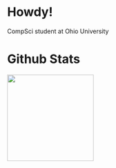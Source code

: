 # Howdy!

CompSci student at Ohio University

# Github Stats
<a href="https://github.com/anuraghazra/convoychat">
  <img height=200 align="center" src="https://github-readme-stats.vercel.app/api/top-langs/?username=Steelx86&theme=noctis_minimus" />
</a>
